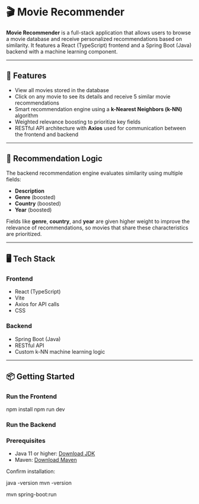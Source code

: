 # 🎬 Movie Recommender

**Movie Recommender** is a full-stack application that allows users to browse a movie database and receive personalized recommendations based on similarity. It features a React (TypeScript) frontend and a Spring Boot (Java) backend with a machine learning component.

---

## 🚀 Features

- View all movies stored in the database
- Click on any movie to see its details and receive 5 similar movie recommendations
- Smart recommendation engine using a **k-Nearest Neighbors (k-NN)** algorithm
- Weighted relevance boosting to prioritize key fields
- RESTful API architecture with **Axios** used for communication between the frontend and backend

---

## 🧠 Recommendation Logic

The backend recommendation engine evaluates similarity using multiple fields:

- **Description**
- **Genre** (boosted)
- **Country** (boosted)
- **Year** (boosted)

Fields like **genre**, **country**, and **year** are given higher weight to improve the relevance of recommendations, so movies that share these characteristics are prioritized.

---

## 🖥️ Tech Stack

### Frontend
- React (TypeScript)
- Vite
- Axios for API calls
- CSS

### Backend
- Spring Boot (Java)
- RESTful API
- Custom k-NN machine learning logic

---

## 📦 Getting Started

### Run the Frontend

npm install
npm run dev

### Run the Backend

### Prerequisites

- Java 11 or higher: [Download JDK](https://adoptium.net/)
- Maven: [Download Maven](https://maven.apache.org/install.html)

Confirm installation:

java -version
mvn -version

mvn spring-boot:run